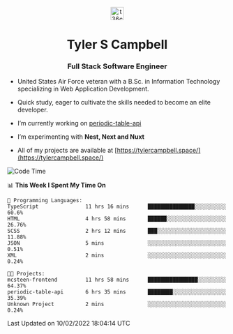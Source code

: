<p align="center">
<a href="https://www.linkedin.com/in/t36campbell" target="blank"><img align="center" src="https://ik.imagekit.io/t36campbell/Portfolio/linkedin.png.original_m8bbGgPh6.png" alt="t36campbell" height="30" width="30" /></a>
</p>
<h1 align="center">Tyler S Campbell</h1>
<h3 align="center">Full Stack Software Engineer</h3>

* United States Air Force veteran with a B.Sc. in Information Technology specializing in Web Application Development. 

* Quick study, eager to cultivate the skills needed to become an elite developer.

* I’m currently working on [periodic-table-api](https://github.com/t36campbell/periodic-table-api)

* I’m experimenting with **Nest, Next and Nuxt**

* All of my projects are available at [https://tylercampbell.space/](https://tylercampbell.space/)

<!--START_SECTION:waka-->
![Code Time](http://img.shields.io/badge/Code%20Time-1%2C418%20hrs%2023%20mins-blue)

📊 **This Week I Spent My Time On** 

```text
💬 Programming Languages: 
TypeScript               11 hrs 16 mins      ███████████████░░░░░░░░░░   60.6% 
HTML                     4 hrs 58 mins       ██████░░░░░░░░░░░░░░░░░░░   26.76% 
SCSS                     2 hrs 12 mins       ███░░░░░░░░░░░░░░░░░░░░░░   11.88% 
JSON                     5 mins              ░░░░░░░░░░░░░░░░░░░░░░░░░   0.51% 
XML                      2 mins              ░░░░░░░░░░░░░░░░░░░░░░░░░   0.24%

🐱‍💻 Projects: 
mcsteen-frontend         11 hrs 58 mins      ████████████████░░░░░░░░░   64.37% 
periodic-table-api       6 hrs 35 mins       ████████░░░░░░░░░░░░░░░░░   35.39% 
Unknown Project          2 mins              ░░░░░░░░░░░░░░░░░░░░░░░░░   0.24%

```


 Last Updated on 10/02/2022 18:04:14 UTC
<!--END_SECTION:waka-->
